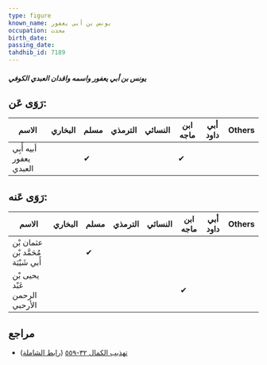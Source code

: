 ```yaml
---
type: figure
known_name: يونس بن أبي يعفور
occupation: محدث
birth_date:
passing_date:
tahdhib_id: 7189
---
```

##### يونس بن أبي يعفور واسمه واقدان العبدي الكوفي

## رَوَى عَن:
| الاسم                   | البخاري | مسلم | الترمذي | النسائي | ابن ماجه | أبي داود | Others |
| ----------------------- | ------- | ---- | ------- | ------- | -------- | -------- | ------ |
| أبيه أَبِي يعفور العبدي |         | ✔    |         |         | ✔        |          |        |
## رَوَى عَنه:
| الاسم                               | البخاري | مسلم | الترمذي | النسائي | ابن ماجه | أبي داود | Others |
| ----------------------------------- | ------- | ---- | ------- | ------- | -------- | -------- | ------ |
| عثمان بْن مُحَمَّد بْن أَبي شَيْبَة |         | ✔    |         |         |          |          |        |
| يحيى بْن عَبْد الرحمن الأرحبي       |         |      |         |         | ✔        |          |        |
## مراجع
- [تهذيب الكمال ٣٢-٥٥٩](obsidian://open?vault=Tahdhib-al-Kamal&file=Figures/٧١٨٩-يونس%20بن%20أبي%20يعفور%20واسمه%20واقدان%20العبدي%20الكوفي) ([رابط الشاملة](https://shamela.ws/book/3722/17673))